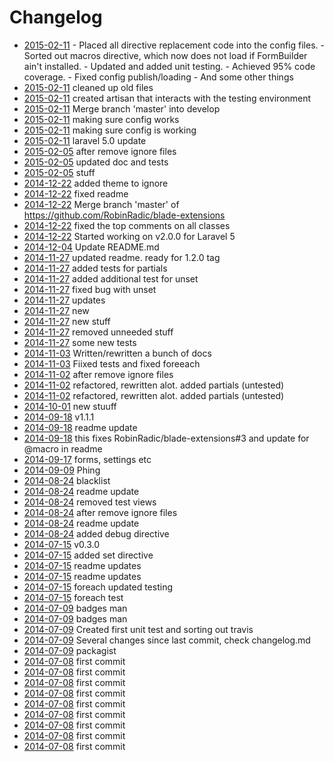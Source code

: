 # Changelog 

- [2015-02-11](https://github.com/robinradic/blade-extensions/commit/293cfcdf28df5a4aec0618be02441aae735597b3)  - Placed all directive replacement code into the config files. - Sorted out macros directive, which now does not load if FormBuilder ain't installed. - Updated and added unit testing. - Achieved 95% code coverage. - Fixed config publish/loading - And some other things  
- [2015-02-11](https://github.com/robinradic/blade-extensions/commit/2302b67081a077b2957a286ca8524113df4a333f)  cleaned up old files  
- [2015-02-11](https://github.com/robinradic/blade-extensions/commit/2ff9fa079173cea29c567c17bdc5d27882b96b7a)  created artisan that interacts with the testing environment  
- [2015-02-11](https://github.com/robinradic/blade-extensions/commit/0cf68cffd4eb335f81849c8cd45cb3f01f2dcef5)  Merge branch 'master' into develop  
- [2015-02-11](https://github.com/robinradic/blade-extensions/commit/b3b7eaeb6a825aaf9509b73f5ac7aa477e7224d0)  making sure config works  
- [2015-02-11](https://github.com/robinradic/blade-extensions/commit/455906ac5b4cb0c5322472009a7a4a23ddff3b0f)  making sure config is working  
- [2015-02-11](https://github.com/robinradic/blade-extensions/commit/706cdd2b2a2ad47a56328459e16314425ed44124)  laravel 5.0 update  
- [2015-02-05](https://github.com/robinradic/blade-extensions/commit/2c2479ea1e1e8ad9e0d5641caa4de3be04aef529)  after remove ignore files  
- [2015-02-05](https://github.com/robinradic/blade-extensions/commit/faef025f31885b874bb43d5f9d201228b9167bdf)  updated doc and tests  
- [2015-02-05](https://github.com/robinradic/blade-extensions/commit/8e3d6374c47319a92f93e671347fa657bc56f7fd)  stuff  
- [2014-12-22](https://github.com/robinradic/blade-extensions/commit/d6715070c25e8683ece7f80db3e37bf159413bcc)  added theme to ignore  
- [2014-12-22](https://github.com/robinradic/blade-extensions/commit/112584385a948fd6db6b262cf9b53580bc63c9f2)  fixed readme  
- [2014-12-22](https://github.com/robinradic/blade-extensions/commit/a90365aaf954b714ead8849415740552e739e27b)  Merge branch 'master' of https://github.com/RobinRadic/blade-extensions  
- [2014-12-22](https://github.com/robinradic/blade-extensions/commit/95e852181295c3ecd91e1e4201bc763900f7a73b)  fixed the top comments on all classes  
- [2014-12-22](https://github.com/robinradic/blade-extensions/commit/713765cf2a9e5e8a6d72263a8982033a17cb40e9)  Started working on v2.0.0 for Laravel 5  
- [2014-12-04](https://github.com/robinradic/blade-extensions/commit/e2ce7287fc64bd241e5ea44660bfbb21e1c01b64)  Update README.md  
- [2014-11-27](https://github.com/robinradic/blade-extensions/commit/b742698240e9735809a018654a3204d34ec317ce)  updated readme. ready for 1.2.0 tag  
- [2014-11-27](https://github.com/robinradic/blade-extensions/commit/69413a82101def64fc8447259063645bbe1b7dab)  added tests for partials  
- [2014-11-27](https://github.com/robinradic/blade-extensions/commit/47a91629b95b5b7bad31d28224a4510918d1ff4c)  added additional test for unset  
- [2014-11-27](https://github.com/robinradic/blade-extensions/commit/c4b3382318d0f1aeae777ccefb41561b04f2a285)  fixed bug with unset  
- [2014-11-27](https://github.com/robinradic/blade-extensions/commit/429b8a9a23efab2a40533d8362027752dbe1994f)  updates  
- [2014-11-27](https://github.com/robinradic/blade-extensions/commit/b711762a424d3d6d773f156e4a234b1f18e9a5a2)  new  
- [2014-11-27](https://github.com/robinradic/blade-extensions/commit/26ab7fb09aefceb8850d10a351263564c46c3b88)  new stuff  
- [2014-11-27](https://github.com/robinradic/blade-extensions/commit/3ba495f39789aadcb896b9cc0b114ade88dee13b)  removed unneeded stuff  
- [2014-11-27](https://github.com/robinradic/blade-extensions/commit/0524e85cfd01a3ab8d9c12d4e6ee063fa30864ad)  some new tests  
- [2014-11-03](https://github.com/robinradic/blade-extensions/commit/468a511f95de8c8fe6968c9c5df3874b87ce3c5f)  Written/rewritten a bunch of docs  
- [2014-11-03](https://github.com/robinradic/blade-extensions/commit/e8cfb91efb9e814a9efa005182cc546531b35245)  Fiixed tests and fixed foreeach  
- [2014-11-02](https://github.com/robinradic/blade-extensions/commit/5d6b96ef2be77a065d073d4de97867a3d2f9309d)  after remove ignore files  
- [2014-11-02](https://github.com/robinradic/blade-extensions/commit/b6dddea72bcd1a6006f81742f6b9d21ecc711674)  refactored, rewritten alot. added partials (untested)  
- [2014-11-02](https://github.com/robinradic/blade-extensions/commit/bb95bba50ae84601330a12f06daae06c8cce91ac)  refactored, rewritten alot. added partials (untested)  
- [2014-10-01](https://github.com/robinradic/blade-extensions/commit/4875444e3becf6647a2853667808d77a4d220cf4)  new stuuff  
- [2014-09-18](https://github.com/robinradic/blade-extensions/commit/bacd29520b4f6f2ce86a9f606c2fda29e62e5f2b)  v1.1.1  
- [2014-09-18](https://github.com/robinradic/blade-extensions/commit/4b8475eca686f50bf34583be1e3af41f134ead35)  readme update  
- [2014-09-18](https://github.com/robinradic/blade-extensions/commit/e31c6f7b2e85e61e3e5e8cad56738217c5f83632)  this fixes RobinRadic/blade-extensions#3 and update for @macro in readme  
- [2014-09-17](https://github.com/robinradic/blade-extensions/commit/ef66c928c50da10db14f5ee3d0f4189a4561a18f)  forms, settings etc  
- [2014-09-09](https://github.com/robinradic/blade-extensions/commit/1b425009c3f429bb62358798ed4457af886076e5)  Phing  
- [2014-08-24](https://github.com/robinradic/blade-extensions/commit/04d4414712cf20f16a6190a2008d12a7f3e74339)  blacklist  
- [2014-08-24](https://github.com/robinradic/blade-extensions/commit/442b2212bc9f638d3f73871b30ba9e6273e078c2)  readme update  
- [2014-08-24](https://github.com/robinradic/blade-extensions/commit/291a3b6dc38fc3e2a401cd5676f033f93d9f4618)  removed test views  
- [2014-08-24](https://github.com/robinradic/blade-extensions/commit/a7d23d0d22c5d8f56f32c29c13bad3a51dd1baa3)  after remove ignore files  
- [2014-08-24](https://github.com/robinradic/blade-extensions/commit/b328a4fe267184aadba1ef83e0c462149b146868)  readme update  
- [2014-08-24](https://github.com/robinradic/blade-extensions/commit/b366abecc97e01da874c82b39c647625a8ecffe6)  added debug directive  
- [2014-07-15](https://github.com/robinradic/blade-extensions/commit/152aa00124416bf1931bac892e17bc66c2623736)   v0.3.0  
- [2014-07-15](https://github.com/robinradic/blade-extensions/commit/707ccfb18c9400b0f426d94f6b0949ab93d607ce)   added set directive  
- [2014-07-15](https://github.com/robinradic/blade-extensions/commit/8a0d6bbb9eb80c4b6f79c1c4c727f4c4b00fa0ba)   readme updates  
- [2014-07-15](https://github.com/robinradic/blade-extensions/commit/a586d80e6e5a10bc7e59d95a694d167f68b6efb0)   readme updates  
- [2014-07-15](https://github.com/robinradic/blade-extensions/commit/d7b98ee219b0e80a56a9ac4582a647443289b4b0)   foreach updated testing  
- [2014-07-15](https://github.com/robinradic/blade-extensions/commit/7ae7d48fbf7f6e2331cda8b557f313898002c108)   foreach test  
- [2014-07-09](https://github.com/robinradic/blade-extensions/commit/ce92c1c81e14ed722a022365369e429ba2622c2f)  badges man  
- [2014-07-09](https://github.com/robinradic/blade-extensions/commit/a098a3176e4ae0ae599aaca4648e38f338617683)  badges man  
- [2014-07-09](https://github.com/robinradic/blade-extensions/commit/ec66bab909034031b214172df12acc7f31de7367)  Created first unit test and sorting out travis  
- [2014-07-09](https://github.com/robinradic/blade-extensions/commit/b5c9193f53e9c124080b31b87aebfbdd10fd194f)  Several changes since last commit, check changelog.md  
- [2014-07-09](https://github.com/robinradic/blade-extensions/commit/7fed6662f7f5b5b114bb11cf5767707265ac3b1a)  packagist  
- [2014-07-08](https://github.com/robinradic/blade-extensions/commit/db230c036a90a1e8d7bdba91331b30d7bb085853)  first commit  
- [2014-07-08](https://github.com/robinradic/blade-extensions/commit/fc52d453dd3eb8f968ee7a426f0657dd78469a32)  first commit  
- [2014-07-08](https://github.com/robinradic/blade-extensions/commit/f2a42bf4eb4e466223dcef9f01b79196b6c07593)  first commit  
- [2014-07-08](https://github.com/robinradic/blade-extensions/commit/40381cd3c1a1eb2067d4c5a8e066189a2f5cdde1)  first commit  
- [2014-07-08](https://github.com/robinradic/blade-extensions/commit/42fafb47dd14fd9e095d0647f50ce0886803b930)  first commit  
- [2014-07-08](https://github.com/robinradic/blade-extensions/commit/bcf7f2aefbfaec29f27b2f81e08784bf667f2553)  first commit  
- [2014-07-08](https://github.com/robinradic/blade-extensions/commit/e31e875104b8dd7988323bf603caab7b5c00584c)  first commit  
- [2014-07-08](https://github.com/robinradic/blade-extensions/commit/c50d1864ff1af1051c46d4410b51777658648c3c)  first commit  
- [2014-07-08](https://github.com/robinradic/blade-extensions/commit/412279c9f98269d5aa71679ef34c3519011ecfb8)  first commit  
